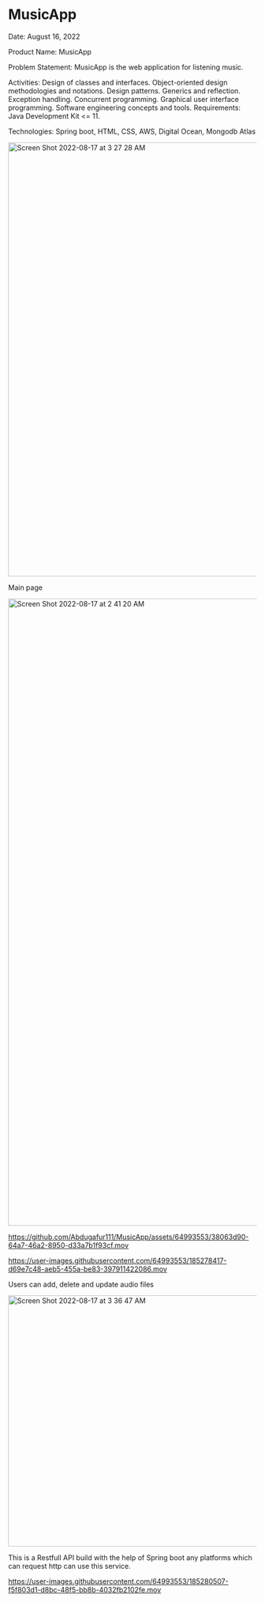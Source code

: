 # MusicApp
Date: August 16, 2022

Product Name: MusicApp

Problem Statement: MusicApp is the web application for listening music.

Activities: Design of classes and interfaces. Object-oriented design methodologies and notations. Design patterns. 
Generics and reflection. Exception handling. Concurrent programming. Graphical user interface programming. Software engineering
concepts and tools. Requirements: Java Development Kit <= 11.

Technologies: Spring boot, HTML, CSS, AWS, Digital Ocean, Mongodb Atlas




<img width="878" alt="Screen Shot 2022-08-17 at 3 27 28 AM" src="https://user-images.githubusercontent.com/64993553/185096917-fd7671ba-2b95-4b7a-9802-8cdcf77a57b8.png">

Main page

<img width="1269" alt="Screen Shot 2022-08-17 at 2 41 20 AM" src="https://user-images.githubusercontent.com/64993553/185091906-1d2a20e7-94b5-423e-a845-9ce15cc87c1b.png">



https://github.com/Abdugafur111/MusicApp/assets/64993553/38063d90-64a7-46a2-8950-d33a7b1f93cf.mov


https://user-images.githubusercontent.com/64993553/185278417-d69e7c48-aeb5-455a-be83-397911422086.mov


Users can add, delete and update audio files

<img width="508" alt="Screen Shot 2022-08-17 at 3 36 47 AM" src="https://user-images.githubusercontent.com/64993553/185098722-d08d0fdb-cc96-419b-8e83-fe90b7a47c6e.png">


This is a Restfull API build with the help of Spring boot any platforms which can request http can use this service.



https://user-images.githubusercontent.com/64993553/185280507-f5f803d1-d8bc-48f5-bb8b-4032fb2102fe.mov

